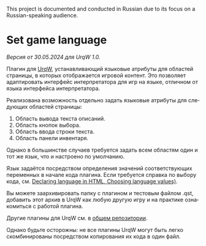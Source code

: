 This project is documented and conducted in Russian
due to its focus on a Russian-speaking audience.

<div lang="ru">

# Set game language

*Версия от 30.05.2024 для UrqW 1.0.*

Плагин для [UrqW](https://github.com/narmiel/UrqW),
устанавливающий языковые атрибуты для областей страницы, в которых
отображается игровой контент. Это позволяет адаптировать интерфейс
интерпретатора для игр на языке, отличном от языка интерфейса интерпретатора.

Реализована возможность отдельно задать языковые атрибуты
для следующих областей страницы:

1. Область вывода текста описаний.
2. Область кнопок выбора.
3. Область ввода строки текста.
4. Область панели инвентаря.

Однако в большинстве случаев требуется задать всем областям
один и тот же язык, что и настроено по умолчанию.

Язык задаётся посредством определения значений соответствующих переменных
в начале кода плагина. Если требуется справка по выбору кода, см.
[Declaring language in HTML, Choosing language values)](https://www.w3.org/International/questions/qa-html-language-declarations.en#langvalues).

Вы можете заархивировать папку с плагином и тестовым файлом .qst,
добавить этот архив в UrqW как любую другую игру
и на практике ознакомиться с работой плагина.

Другие плагины для UrqW см. в
[общем репозитории](https://github.com/tseykovets/UrqW_plugins).

Однако будьте осторожны: не все плагины UrqW могут быть легко скомбинированы
посредством копирования их кода в один файл.

</div>